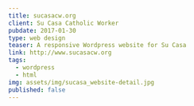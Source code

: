 ```yaml
---
title: sucasacw.org
client: Su Casa Catholic Worker
pubdate: 2017-01-30 
type: web design
teaser: A responsive Wordpress website for Su Casa
link: http://www.sucasacw.org
tags: 
  - wordpress
  - html
img: assets/img/sucasa_website-detail.jpg
published: false
---
```


